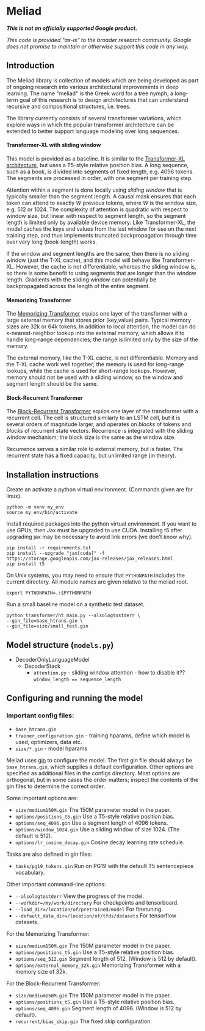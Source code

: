 
# Meliad

***This is not an officially supported Google product.***

_This code is provided "as-is" to the broader research community.  Google
does not promise to maintain or otherwise support this code in any way._

## Introduction

The Meliad library is collection of models which are being developed as part
of ongoing research into various architectural improvements in deep learning.
The name "meliad" is the Greek word for a tree nymph; a long-term goal of
this research is to design architectures that can understand recursive and
compositional structures, i.e. trees.

The library currently consists of several transformer variations, which explore
ways in which the popular transformer architecture can be extended to better
support language modeling over long sequences.

#### Transformer-XL with sliding window

This model is provided as a baseline.  It is similar to the [Transformer-XL
architecture](https://arxiv.org/abs/1901.02860), but uses a T5-style relative
position bias.  A long sequence, such as a book, is divided into segments of
fixed length, e.g. 4096 tokens.  The segments are processed in order, with one
segment per training step.

Attention within a segment is done locally using _sliding window_ that is
typically smaller than the segment length. A causal mask ensures that each
token can attend to exactly _W_ previous tokens, where _W_ is the window size,
e.g. 512 or 1024. The complexity of attention is quadratic with respect to
window size, but linear with respect to segment length, so the segment length
is limited only by available device memory.
Like Transformer-XL, the model caches the keys and values from the last window
for use on the next training step, and thus implements truncated backpropagation
through time over very long (book-length) works.

If the window and segment lengths are the same, then there is no sliding window
(just the T-XL cache), and this model will behave like Transformer-XL.  However,
the cache is not differentiable, whereas the sliding window is, so there is
some benefit to using segments that are longer than the window length.
Gradients with the sliding window can potentially be backpropagated across the
length of the entire segment.

#### Memorizing Transformer

The [Memorizing Transformer](http://arxiv.org/abs/2203.08913) equips one layer
of the transformer with a large external memory that stores prior (key,value)
pairs.  Typical memory sizes are 32k or 64k tokens.  In addition to local
attention, the model can do k-nearest-neighbor lookup into the external memory,
which allows it to handle long-range dependencies; the range is limited only by
the size of the memory.

The external memory, like the T-XL cache, is not differentiable.  Memory and
the T-XL cache work well together; the memory is used for long-range lookups,
while the cache is used for short-range lookups.
However, memory should not be used with a sliding window, so the window and
segment length should be the same.



#### Block-Recurrent Transformer

The [Block-Recurrent Transformer](https://arxiv.org/abs/2203.07852) equips one
layer of the transformer with a recurrent cell.  The cell is structured
similarly to an LSTM cell, but it is several orders of magnitude larger, and
operates on _blocks_ of tokens and _blocks_ of recurrent state vectors.
Recurrence is integrated with the sliding window mechanism; the block size is
the same as the window size.

Recurrence serves a similar role to external memory, but is faster.  The
recurrent state has a fixed capacity, but unlimited range (in theory).


## Installation instructions

Create an activate a python virtual environment.
(Commands given are for linux).

```
python -m venv my_env
source my_env/bin/activate
```

Install required packages into the python virtual environment.  If you want to
use GPUs, then Jax must be upgraded to use CUDA.  Installing t5 after upgrading
jax may be necessary to avoid link errors (we don't know why).

```
pip install -r requirements.txt
pip install --upgrade "jax[cuda]" -f https://storage.googleapis.com/jax-releases/jax_releases.html
pip install t5
```

On Unix systems, you may need to ensure that `PYTHONPATH` includes the
current directory.  All module names are given relative to the meliad root.

```
export PYTHONPATH=.:$PYTHONPATH
```

Run a small baseline model on a synthetic test dataset.

```shell
python transformer/ht_main.py --alsologtostderr \
--gin_file=base_htrans.gin \
--gin_file=size/small_test.gin
```

## Model structure (`models.py`)

* DecoderOnlyLanguageModel
  * DecoderStack
    * `attention.py` - sliding window attention - how to disable it?? `window_length == sequence_length`

## Configuring and running the model

### Important config files:
* `base_htrans.gin`
* `trainer_configuration.gin` - training hparams, define which model is used, optimizers, data etc.
* `size/*.gin` - model hparams 

Meliad uses [gin](https://github.com/google/gin-config) to configure the model.
The first gin file should always be
`base_htrans.gin`, which supplies a default configuration.  Other options are
specified as additional files in the configs directory.  Most options are
orthogonal, but in some cases the order matters; inspect the contents of the
gin files to determine the correct order.

Some important options are:

- `size/medium150M.gin`  The 150M parameter model in the paper.
- `options/positions_t5.gin` Use a T5-style relative position bias.
- `options/seq_4096.gin` Use a segment length of 4096 tokens.
- `options/window_1024.gin` Use a sliding window of size 1024.
  (The default is 512).
- `options/lr_cosine_decay.gin` Cosine decay learning rate schedule.

Tasks are also defined in gin files:

- `tasks/pg19_tokens.gin` Run on PG19 with the default T5 sentencepiece
  vocabulary.

Other important command-line options:

- `--alsologtostderr` View the progress of the model.
- `--workdir=/my/work/directory` For checkpoints and tensorboard.
- `--load_dir=/location/of/pretrained/model` For finetuning.
- `--default_data_dir=/location/of/tfds/datasets` For tensorflow datasets.

For the Memorizing Transformer:

- `size/medium150M.gin`  The 150M parameter model in the paper.
- `options/positions_t5.gin` Use a T5-style relative position bias.
- `options/seq_512.gin` Segment length of 512.  (Window is 512 by default).
- `options/external_memory_32k.gin` Memorizing Transformer with a memory
  size of 32k.

For the Block-Recurrent Transformer:

- `size/medium150M.gin`  The 150M parameter model in the paper.
- `options/positions_t5.gin` Use a T5-style relative position bias.
- `options/seq_4096.gin` Segment length of 4096.  (Window is 512 by default).
- `recurrent/bias_skip.gin` The fixed:skip configuration.

